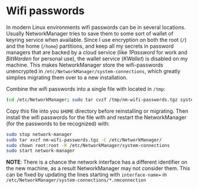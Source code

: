 # Wifi passwords

In modern Linux environments wifi passwords can be in several locations.
Usually NetworkManager tries to save them to some sort of wallet of keyring service when available.
Since I use encryption on both the root (`/`) and the home (`/home`) partitions, and keep all my secrets in password managers that are backed by a cloud service (like *1Password* for work and *BitWarden* for personal use), the wallet service (*KWallet*) is disabled on my machine.
This makes NetworkManager store the wifi-passwords unencrypted in `/etc/NetworkManager/system-connections`, which greatly simplies migrating them over to a new installation.

Combine the wifi passwords into a single file with located in `/tmp`:

```bash
(cd /etc/NetworkManager; sudo tar cvzf /tmp/nm-wifi-passwords.tgz system-connections)
```

Copy this file into you `$HOME` directory before reinstalling or migrating.
Then install the wifi passwords for the file with and restart the NetworkManager (for the passwords to be recognized) with:

```bash
sudo stop network-manager
sudo tar xvzf nm-wifi-passwords.tgz -C /etc/NetworkManager/
sudo chown root:root -R /etc/NetworkManager/system-connections
sudo start network-manager
```

**NOTE**: There is a chance the network interface has a different identifier on the new machine, as a result NetworkManager may not consider them. This can be fixed by updating the lines starting with `interface-name=` in `/etc/NetworkManager/system-connections/*.nmconnection`
